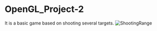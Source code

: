 # OpenGL_Project-2
It is a basic game based on shooting several targets.
![ShootingRange](https://user-images.githubusercontent.com/77337049/168285485-3c3e594a-f5dc-4947-9595-4777eeeaf117.png)
